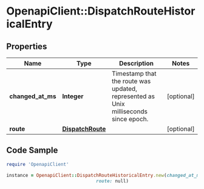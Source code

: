 # OpenapiClient::DispatchRouteHistoricalEntry

## Properties
Name | Type | Description | Notes
------------ | ------------- | ------------- | -------------
**changed_at_ms** | **Integer** | Timestamp that the route was updated, represented as Unix milliseconds since epoch. | [optional] 
**route** | [**DispatchRoute**](DispatchRoute.md) |  | [optional] 

## Code Sample

```ruby
require 'OpenapiClient'

instance = OpenapiClient::DispatchRouteHistoricalEntry.new(changed_at_ms: 1499411220000,
                                 route: null)
```


